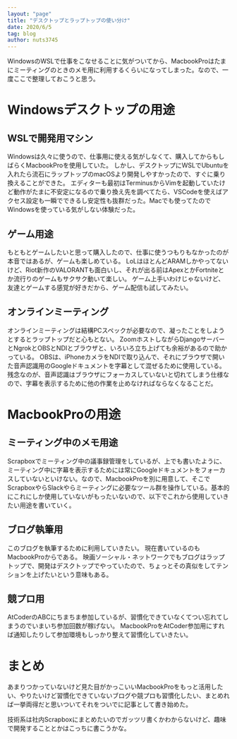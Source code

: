 ```yaml
---
layout: "page"
title: "デスクトップとラップトップの使い分け"
date: 2020/6/5
tag: blog
author: nuts3745
---
```


WindowsのWSLで仕事をこなせることに気がついてから、MacbookProはたまにミーティングのときのメモ用に利用するくらいになってしまった。なので、一度ここで整理しておこうと思う。

# Windowsデスクトップの用途

## WSLで開発用マシン

Windowsは久々に使うので、仕事用に使える気がしなくて、購入してからもしばらくMacbookProを使用していた。
しかし、デスクトップにWSLでUbuntuを入れたら流石にラップトップのmacOSより開発しやすかったので、すぐに乗り換えることができた。
エディターも最初はTerminusからVimを起動していたけど動作がたまに不安定になるので乗り換え先を調べてたら、VSCodeを使えばアクセス設定も一瞬でできるし安定性も抜群だった。Macでも使ってたのでWindowsを使っている気がしない体験だった。

## ゲーム用途

もともとゲームしたいと思って購入したので、仕事に使うつもりもなかったのが本音ではあるが、ゲームも楽しめている。
LoLはほとんどARAMしかやってないけど、Riot新作のVALORANTも面白いし、それが出る前はApexとかFortniteとか流行りのゲームもサクサク動いて楽しい。
ゲーム上手いわけじゃないけど、友達とゲームする感覚が好きだから、ゲーム配信も試してみたい。

## オンラインミーティング

オンラインミーティングは結構PCスペックが必要なので、凝ったことをしようとするとラップトップだと心もとない。
ZoomホストしながらDjangoサーバーとNgrokとOBSとNDIとブラウザと、いろいろ立ち上げても余裕があるので助かっている。
OBSは、iPhoneカメラをNDIで取り込んで、それにブラウザで開いた音声認識用のGoogleドキュメントを字幕として混ぜるために使用している。
残念なのが、音声認識はブラウザにフォーカスしていないと切れてしまう仕様なので、字幕を表示するために他の作業を止めなければならなくなることだ。

# MacbookProの用途

## ミーティング中のメモ用途
Scrapboxでミーティング中の議事録管理をしているが、上でも書いたように、ミーティング中に字幕を表示するためには常にGoogleドキュメントをフォーカスしていないといけない。なので、MacbookProを別に用意して、そこでScrapboxやらSlackやらミーティングに必要なツール群を操作している。基本的にこれにしか使用していないがもったいないので、以下でこれから使用していきたい用途を書いていく。

## ブログ執筆用
このブログを執筆するために利用していきたい。
現在書いているのもMacbookProからである。
映画ソーシャル・ネットワークでもブログはラップトップで、開発はデスクトップでやっていたので、ちょっとその真似をしてテンションを上げたいという意味もある。

## 競プロ用
AtCoderのABCにちまちま参加しているが、習慣化できていなくてつい忘れてしまうのでいまいち参加回数が稼げない。
MacbookProをAtCoder参加用にすれば通知したりして参加環境もしっかり整えて習慣化していきたい。

# まとめ
あまりつかっていないけど見た目がかっこいいMacbookProをもっと活用したい、やりたいけど習慣化できていないブログや競プロも習慣化したい、まとめれば一挙両得だと思いついてそれをついでに記事として書き始めた。

技術系は社内Scrapboxにまとめたいのでガッツリ書くかわからないけど、趣味で開発することとかはこっちに書こうかな。
